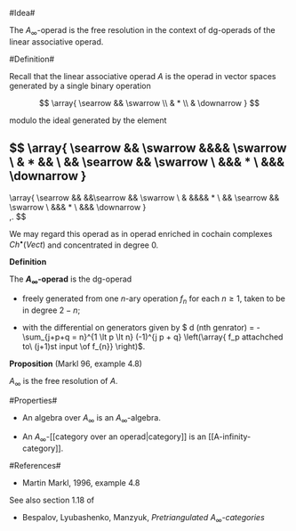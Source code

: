 #Idea#

The $A_\infty$-operad is the free resolution 
in the context of dg-operads of the linear
associative operad. 

#Definition#

Recall that the linear associative operad $A$ is the 
operad in vector spaces generated by a single binary operation

$$
  \array{
    \searrow && \swarrow
    \\
    & * 
    \\
    & \downarrow
  }
$$

modulo the ideal generated by the element

$$
  \array{
    \searrow && \swarrow &&&& \swarrow
    \\
    & * && 
    \\
    && \searrow && \swarrow
    \\
    &&& *
    \\
    &&&
    \downarrow
  }
  -
  \array{
    \searrow && &&\searrow && \swarrow
    \\
    &  &&&& * 
    \\
    && \searrow && \swarrow
    \\
    &&& *
    \\
    &&&
    \downarrow
  }  
  \,.
$$

We may regard this operad as in operad enriched in 
cochain complexes $Ch^\bullet(Vect)$ and concentrated in degree 0.


**Definition**

The **$A_\infty$-operad** is the dg-operad

* freely generated from one $n$-ary operation $f_n$ for each $n \geq 1$, taken to be in degree
$2 - n$;

* with the differential on generators given by $ d (nth genrator) = -
\sum_{j+p+q = n}^{1 \lt p \lt n} (-1)^{j p + q} \left(\array{ f_p attachched to\\ (j+1)st input 
\\of f_{n}} \right)$.


**Proposition** (Markl 96, example 4.8)

$A_\infty$ is the free resolution of $A$.


#Properties#

* An algebra over $A_\infty$ is an $A_\infty$-algebra.

* An $A_\infty$-[[category over an operad|category]] is an 
[[A-infinity-category]].

#References#

* Martin Markl, 1996, example 4.8

See also section 1.18 of

* Bespalov, Lyubashenko, Manzyuk, _Pretriangulated $A_\infty$-categories_


